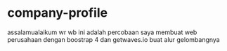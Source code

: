 # company-profile
assalamualaikum wr wb ini adalah percobaan saya membuat web perusahaan dengan boostrap 4 dan getwaves.io buat alur gelombangnya
